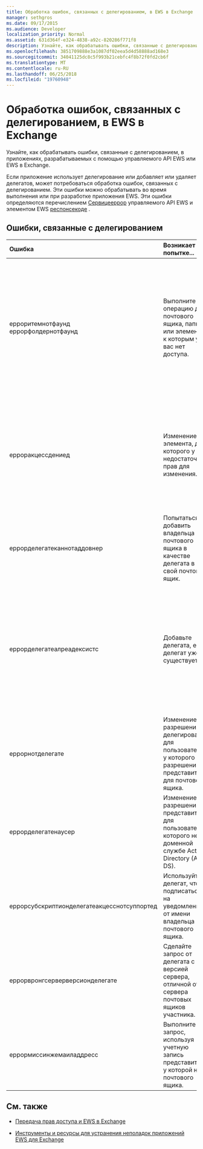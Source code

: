 ```yaml
---
title: Обработка ошибок, связанных с делегированием, в EWS в Exchange
manager: sethgros
ms.date: 09/17/2015
ms.audience: Developer
localization_priority: Normal
ms.assetid: 631d364f-e324-4838-a92c-820286f771f8
description: Узнайте, как обрабатывать ошибки, связанные с делегированием, в приложениях, разрабатываемых с помощью управляемого API EWS или EWS в Exchange.
ms.openlocfilehash: 3851709888e3a1087df02eea5d4d58888ad168e3
ms.sourcegitcommit: 34041125dc8c5f993b21cebfc4f8b72f0fd2cb6f
ms.translationtype: MT
ms.contentlocale: ru-RU
ms.lasthandoff: 06/25/2018
ms.locfileid: "19760948"
---
```

# <a name="handling-delegation-related-errors-in-ews-in-exchange"></a>Обработка ошибок, связанных с делегированием, в EWS в Exchange

Узнайте, как обрабатывать ошибки, связанные с делегированием, в приложениях, разрабатываемых с помощью управляемого API EWS или EWS в Exchange.
  
Если приложение использует делегирование или добавляет или удаляет делегатов, может потребоваться обработка ошибок, связанных с делегированием. Эти ошибки можно обрабатывать во время выполнения или при разработке приложения EWS. Эти ошибки определяются перечислением [Сервицееррор](http://msdn.microsoft.com/EN-US/library/microsoft.exchange.webservices.data.serviceerror%28v=exchg.80%29.aspx) управляемого API EWS и элементом EWS [респонсекоде](http://msdn.microsoft.com/library/4b84d670-74c9-4d6d-84e7-f0a9f76f0d93%28Office.15%29.aspx) . 
  
## <a name="delegation-related-errors"></a>Ошибки, связанные с делегированием

|**Ошибка**|**Возникает при попытке...**|**Обработать его по...**|
|:-----|:-----|:-----|
|ерроритемнотфаунд  <br/> еррорфолдернотфаунд  <br/> |Выполните операцию для почтового ящика, папки или элемента, к которым у вас нет доступа.  <br/> |Обновление разрешений делегата, чтобы разрешить им доступ к папке или элементу, вызвав метод управляемого API [упдатеделегатес](http://msdn.microsoft.com/EN-US/library/microsoft.exchange.webservices.data.exchangeservice.updatedelegates%28v=exchg.80%29.aspx) EWS или операцию [UpdateDelegate](http://msdn.microsoft.com/library/03f618ac-ad1a-4772-9b81-c5bb0f12d6ab%28Office.15%29.aspx) EWS, а затем повторно попытаться выполнить запрос.  <br/> |
|ерроракцессдениед  <br/> |Изменение элемента, для которого у вас недостаточно прав для изменения.  <br/> |Обновление разрешений представителя путем вызова метода управляемого API **UpdateDelegate** EWS или операции **UpdateDelegate** EWS, а затем повторного выполнения запроса.  <br/> |
|еррорделегатеканнотаддовнер  <br/> |Попытаться добавить владельца почтового ящика в качестве делегата в свой почтовый ящик.  <br/> |[Добавление другого пользователя в качестве делегата, а](how-to-add-and-remove-delegates-by-using-ews-in-exchange.md)не владельца почтового ящика.  <br/> |
|еррорделегатеалреадексистс  <br/> |Добавьте делегата, если делегат уже существует.  <br/> |Ничего не делать, так как делегат уже существует для владельца почтового ящика. Если вы пытаетесь изменить разрешения существующего делегата, используйте метод **упдатеделегатес** или операцию **UpdateDelegate** .  <br/> |
|еррорнотделегате  <br/> |Изменение разрешений делегирования для пользователя, у которого нет разрешений представителя для почтового ящика.  <br/> |[Добавление пользователя в качестве делегата](how-to-add-and-remove-delegates-by-using-ews-in-exchange.md) для почтового ящика перед попыткой обновления или удаления его разрешений.  <br/> |
|еррорделегатенаусер  <br/> |Изменение разрешений представителя для пользователя, которого нет в доменной службе Active Directory (AD DS).  <br/> |Создание пользователя в доменных СЛУЖБах Active Directory или исправление сведений о делегировании в запросе.  <br/> |
|еррорсубскриптионделегатеакцесснотсуппортед  <br/> |Используйте делегат, чтобы подписаться на уведомления от имени владельца почтового ящика.  <br/> |Подписка на уведомления в качестве владельца почтового ящика.  <br/> |
|еррорвронгсерверверсионделегате  <br/> |Сделайте запрос от делегата с версией сервера, отличной от сервера почтовых ящиков участника.  <br/> |Использование делегата или добавление делегата, чей почтовый ящик имеет ту же версию сервера, что и владелец почтового ящика.  <br/> |
|еррормиссинжемаиладдресс  <br/> |Выполните запрос, используя учетную запись представителя, у которой нет почтового ящика.  <br/> |Добавление почтового ящика к учетной записи представителя.  <br/> |
   
## <a name="see-also"></a>См. также


- [Передача прав доступа и EWS в Exchange](delegate-access-and-ews-in-exchange.md)
    
- [Инструменты и ресурсы для устранения неполадок приложений EWS для Exchange](tools-and-resources-for-troubleshooting-ews-applications-for-exchange.md)
    

